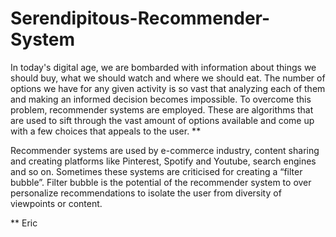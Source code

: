 # Serendipitous-Recommender-System

In today's digital age, we are bombarded with information about things we should buy, what we should watch and where we should eat. The number of options we have for any given activity is so vast that analyzing each of them and making an informed decision becomes impossible. To overcome this problem, recommender systems are employed. These are algorithms that are used to sift through the vast amount of options available and come up with a few choices that appeals to the user. **

Recommender systems are used by e-commerce industry, content sharing and creating platforms like Pinterest, Spotify and Youtube, search engines and so on. Sometimes these systems are criticised for creating a “filter bubble”. Filter bubble is the potential of the recommender system to over personalize recommendations to isolate the user from diversity of viewpoints or content. 


** Eric
